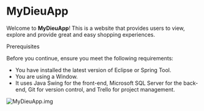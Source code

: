 # MyDieuApp
Welcome to **MyDieuApp**! This is a website that provides users to view, explore and provide great and easy shopping experiences.

Prerequisites

Before you continue, ensure you meet the following requirements:

* You have installed the latest version of Eclipse or Spring Tool.
* You are using a Window.
* It uses Java Swing for the front-end, Microsoft SQL Server for the back-end, Git for version control, and Trello for project management.

![MyDieuApp.img](https://imgur.com/gallery/animated-heavy-breathing-cat-NUyttbn)
